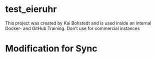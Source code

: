 # test_eieruhr

This project was created by Kai Bohstedt and is used inside an internal Docker- and GitHub Training.
Don't use for commercial instances

# Modification for Sync
